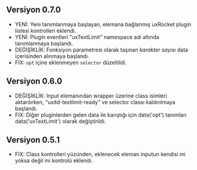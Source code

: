 ## Versiyon 0.7.0
- YENİ: Yeni tanımlanmaya başlayan, elemana bağlanmış uxRocket plugin listesi kontrolleri eklendi.
- YENİ: Plugin eventleri "uxTextLimit" namespace adı altında tanımlanmaya başlandı.
- DEĞİŞİKLİK: Fonksiyon parametresi olarak taşınan _karakter sayısı_ data içerisinden alınmaya başlandı.
- FIX: `opt` içine eklenmeyen `selector` düzeltildi.

## Versiyon 0.6.0
- DEĞİŞİKLİK: Input elemanından wrapper üzerine class isimleri aktarılırken, "uxitd-textlimit-ready" ve selector classı kaldırılmaya başlandı. 
- FIX: Diğer pluginlerden gelen data ile karıştığı için data('opt') tanımları data('uxTextLimit') olarak değiştirildi.

## Versiyon 0.5.1
- FIX: Class kontrolleri yüzünden, eklenecek eleman inputun kendisi mi yoksa değil mi kontrolü eklendi.